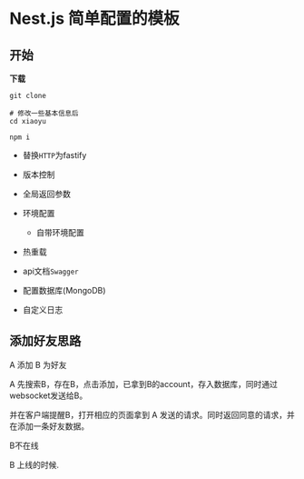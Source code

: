 # Nest.js 简单配置的模板

## 开始

**下载**

```shell
git clone 

# 修改一些基本信息后
cd xiaoyu

npm i 
```



- 替换`HTTP`为fastify

- 版本控制

- 全局返回参数

- 环境配置
  - 自带环境配置
- 热重载

- api文档`Swagger`

- 配置数据库(MongoDB)

- 自定义日志



## 添加好友思路

A 添加 B 为好友

A 先搜索B，存在B，点击添加，已拿到B的account，存入数据库，同时通过websocket发送给B。

并在客户端提醒B，打开相应的页面拿到 A 发送的请求。同时返回同意的请求，并在添加一条好友数据。

B不在线

B 上线的时候.
